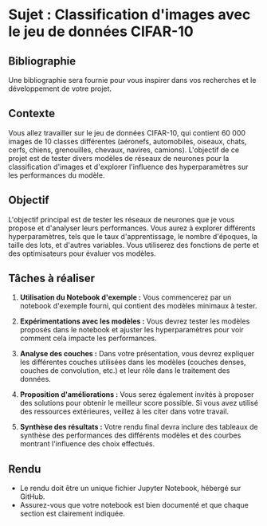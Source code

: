 # Sujet : Classification d'images avec le jeu de données CIFAR-10

## Bibliographie
Une bibliographie sera fournie pour vous inspirer dans vos recherches et le développement de votre projet.

## Contexte
Vous allez travailler sur le jeu de données CIFAR-10, qui contient 60 000 images de 10 classes différentes (aéronefs, automobiles, oiseaux, chats, cerfs, chiens, grenouilles, chevaux, navires, camions). L'objectif de ce projet est de tester divers modèles de réseaux de neurones pour la classification d'images et d'explorer l'influence des hyperparamètres sur les performances du modèle.

## Objectif
L'objectif principal est de tester les réseaux de neurones que je vous propose et d'analyser leurs performances. Vous aurez à explorer différents hyperparamètres, tels que le taux d'apprentissage, le nombre d'époques, la taille des lots, et d'autres variables. Vous utiliserez des fonctions de perte et des optimisateurs pour évaluer vos modèles.

## Tâches à réaliser
1. **Utilisation du Notebook d'exemple :** Vous commencerez par un notebook d'exemple fourni, qui contient des modèles minimaux à tester. 
   
2. **Expérimentations avec les modèles :** Vous devrez tester les modèles proposés dans le notebook et ajuster les hyperparamètres pour voir comment cela impacte les performances. 

3. **Analyse des couches :** Dans votre présentation, vous devrez expliquer les différentes couches utilisées dans les modèles (couches denses, couches de convolution, etc.) et leur rôle dans le traitement des données.

4. **Proposition d'améliorations :** Vous serez également invités à proposer des solutions pour obtenir le meilleur score possible. Si vous avez utilisé des ressources extérieures, veillez à les citer dans votre travail.

5. **Synthèse des résultats :** Votre rendu final devra inclure des tableaux de synthèse des performances des différents modèles et des courbes montrant l'influence des choix effectués.

## Rendu
- Le rendu doit être un unique fichier Jupyter Notebook, hébergé sur GitHub.
- Assurez-vous que votre notebook est bien documenté et que chaque section est clairement indiquée.
